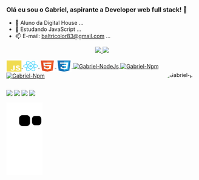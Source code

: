 ### Olá eu sou o Gabriel, aspirante a Developer web full stack! 👋


- 🔭 Aluno da Digital House ...
- 📘 Estudando JavaScript ...
- 📫 E-mail: baltricolor83@gmail.com ...

<div align="center">
  <a href="https://github.com/gabriielss">
  <img height="181em" src="https://github-readme-stats.vercel.app/api?username=gabriielss&show_icons=true&theme=algolia&include_all_commits=true&count_private=true"/>
  <img height="181em" src="https://github-readme-stats.vercel.app/api/top-langs/?username=gabriielss&layout=compact&langs_count=7&theme=algolia"/>
</div>
<div style="display: inline_block"><br>
  <img align="center" alt="Gabriel-Js" height="30" width="40" src="https://raw.githubusercontent.com/devicons/devicon/master/icons/javascript/javascript-plain.svg">
  <img align="center" alt="Gabriel-React" height="30" width="40" src="https://raw.githubusercontent.com/devicons/devicon/master/icons/react/react-original.svg">
  <img align="center" alt="Gabriel-HTML" height="30" width="40" src="https://raw.githubusercontent.com/devicons/devicon/master/icons/html5/html5-original.svg">
  <img align="center" alt="Gabriel-CSS" height="30" width="40" src="https://raw.githubusercontent.com/devicons/devicon/master/icons/css3/css3-original.svg">
  <img align="center" alt="Gabriel-NodeJs" height="30" width="40" src="https://cdn.jsdelivr.net/gh/devicons/devicon/icons/nodejs/nodejs-original.svg"/>
  <img align="center" alt="Gabriel-Npm" height="30" width="40" src="https://cdn.jsdelivr.net/gh/devicons/devicon/icons/npm/npm-original-wordmark.svg" />
  <img align="center" alt="Gabriel-Npm" height="30" width="40" src="https://cdn.jsdelivr.net/gh/devicons/devicon/icons/express/express-original.svg" />

  <img align="right" alt="Gabriel-pic" height="250" style="border-radius:50px;" src="https://media.discordapp.net/attachments/938215632116285523/938220462431928330/ezgif.com-gif-maker.gif?width=406&height=406">
</div>

 ##

<div> 
  <a href="https://instagram.com/gabriielbal" target="_blank"><img src="https://img.shields.io/badge/-Instagram-%23E4405F?style=for-the-badge&logo=instagram&logoColor=white" target="_blank"></a>
 	<a href = "https://twitter.com/Gabriieldass" target="_blank"><img src="https://img.shields.io/badge/Twitter-1DA1F2?style=for-the-badge&logo=twitter&logoColor=white" target="_blank"></a>
  <a href = "mailto:baltricolor83@gmail.com"><img src="https://img.shields.io/badge/-Gmail-%23333?style=for-the-badge&logo=gmail&logoColor=white" target="_blank"></a>
  <a href="https://www.linkedin.com/in/gabriel-da-silva-582423213" target="_blank"><img src="https://img.shields.io/badge/-LinkedIn-%230077B5?style=for-the-badge&logo=linkedin&logoColor=white" target="_blank"></a>

 ![Snake animation](https://github.com/gabriielss/gabriielss/blob/output/github-contribution-grid-snake.svg)
 
</div> 

